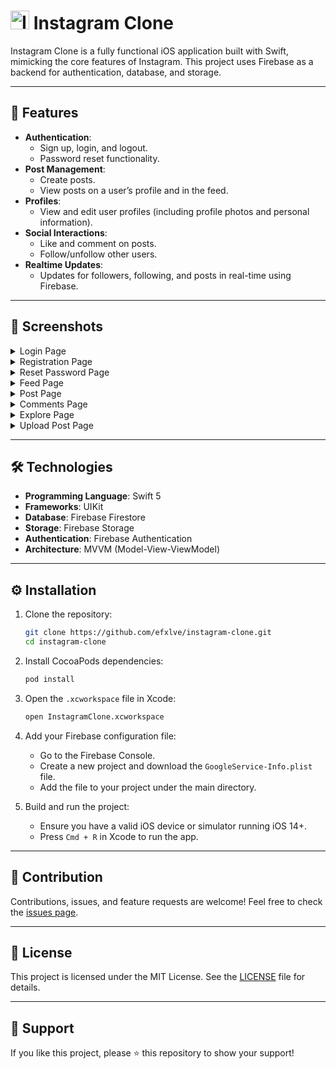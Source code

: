 <h1>
  <img src="https://github.com/user-attachments/assets/0f243549-7a76-4a98-8a23-a0bf3d7e453e" alt="Instagram Icon" width="30" />
  Instagram Clone
</h1>

Instagram Clone is a fully functional iOS application built with Swift, mimicking the core features of Instagram. This project uses Firebase as a backend for authentication, database, and storage.

---

## 🚀 Features

- **Authentication**:
    - Sign up, login, and logout.
    - Password reset functionality.
- **Post Management**:
    - Create posts.
    - View posts on a user’s profile and in the feed.
- **Profiles**:
    - View and edit user profiles (including profile photos and personal information).
- **Social Interactions**:
    - Like and comment on posts.
    - Follow/unfollow other users.
- **Realtime Updates**:
    - Updates for followers, following, and posts in real-time using Firebase.

---

## 📸 Screenshots

<details>
  <summary>Login Page</summary>
  <img width="400" alt="image" src="https://github.com/user-attachments/assets/649e86f4-b4e3-4a88-9782-cbc268daad83">
</details>

<details>
  <summary>Registration Page</summary>
    <img width="400" alt="image" src="https://github.com/user-attachments/assets/f94751fd-97c5-4a8f-bd2a-0abd06bd8328">
</details>

<details>
  <summary>Reset Password Page</summary>
    <img width="400" alt="image" src="https://github.com/user-attachments/assets/291c8554-386d-4ac9-9de5-dc3632a843ed">
</details>

<details>
  <summary>Feed Page</summary>
    <img width="400" alt="image" src="https://github.com/user-attachments/assets/54f0e12d-e650-47ed-a1b0-de01ff58d30e">
    <img width="400" alt="image" src="https://github.com/user-attachments/assets/72d66e94-54e5-4343-a674-a6b69d2a8c26">
</details>

<details>
  <summary>Post Page</summary>
    <img width="400" alt="image" src="https://github.com/user-attachments/assets/4adf24d8-c9cc-45d3-8a5a-5c3cfdb5169e">
    <img width="400" alt="image" src="https://github.com/user-attachments/assets/c70ce66b-94d6-4c4f-bfa9-4a4686881ed2">
</details>

<details>
  <summary>Comments Page</summary>
    <img width="400" alt="image" src="https://github.com/user-attachments/assets/3d4b34a7-121c-4b85-998d-64b2982f53c5">
    <img width="400" alt="image" src="https://github.com/user-attachments/assets/9655eccf-7c7a-4473-bba4-734e03ad12e5">
</details>

<details>
  <summary>Explore Page</summary>
    <img width="400" alt="image" src="https://github.com/user-attachments/assets/a5fe974f-7644-4b64-a798-d53c2d7ed952">
    <img width="400" alt="image" src="https://github.com/user-attachments/assets/094eb692-7218-419e-bffb-c020dd8ac6a3">
    <img width="400" alt="image" src="https://github.com/user-attachments/assets/807f6858-4df1-471b-a240-267ee4dd4c15">
    <img width="400" alt="image" src="https://github.com/user-attachments/assets/7e9f9169-1719-422d-9775-d1d20fecb121">
</details>

<details>
  <summary>Upload Post Page</summary>
    <img width="400" alt="image" src="https://github.com/user-attachments/assets/90c4e4c5-148d-4ae8-9062-4695b0f22e28">
    <img width="400" alt="image" src="https://github.com/user-attachments/assets/9535e334-b7d4-4dd8-9394-5909570323cf">
    <img width="400" alt="image" src="https://github.com/user-attachments/assets/f11ae3c3-2b09-4958-83fa-e96055fbd3d5">
    <img width="400" alt="image" src="https://github.com/user-attachments/assets/c2a0b719-feb7-414f-85f9-aa9e18e46e80">
    <img width="400" alt="image" src="https://github.com/user-attachments/assets/efbea597-6fff-43ae-864f-df0db05136d9">
    <img width="400" alt="image" src="https://github.com/user-attachments/assets/75530e06-8fbd-4e16-9a39-ce850ee2bc93">
</details>

---

## 🛠️ Technologies

- **Programming Language**: Swift 5
- **Frameworks**: UIKit
- **Database**: Firebase Firestore
- **Storage**: Firebase Storage
- **Authentication**: Firebase Authentication
- **Architecture**: MVVM (Model-View-ViewModel)

---

## ⚙️ Installation

1. Clone the repository:

     ```bash
     git clone https://github.com/efxlve/instagram-clone.git
     cd instagram-clone
     ```

2. Install CocoaPods dependencies:

     ```bash
     pod install
     ```

3. Open the `.xcworkspace` file in Xcode:

     ```bash
     open InstagramClone.xcworkspace
     ```

4. Add your Firebase configuration file:
     - Go to the Firebase Console.
     - Create a new project and download the `GoogleService-Info.plist` file.
     - Add the file to your project under the main directory.

5. Build and run the project:
     - Ensure you have a valid iOS device or simulator running iOS 14+.
     - Press `Cmd + R` in Xcode to run the app.

---

## 🤝 Contribution

Contributions, issues, and feature requests are welcome! Feel free to check the [issues page](https://github.com/efxlve/instagram-clone/issues).

---

## 📝 License

This project is licensed under the MIT License. See the [LICENSE](LICENSE) file for details.

---

## 🌟 Support

If you like this project, please ⭐️ this repository to show your support!